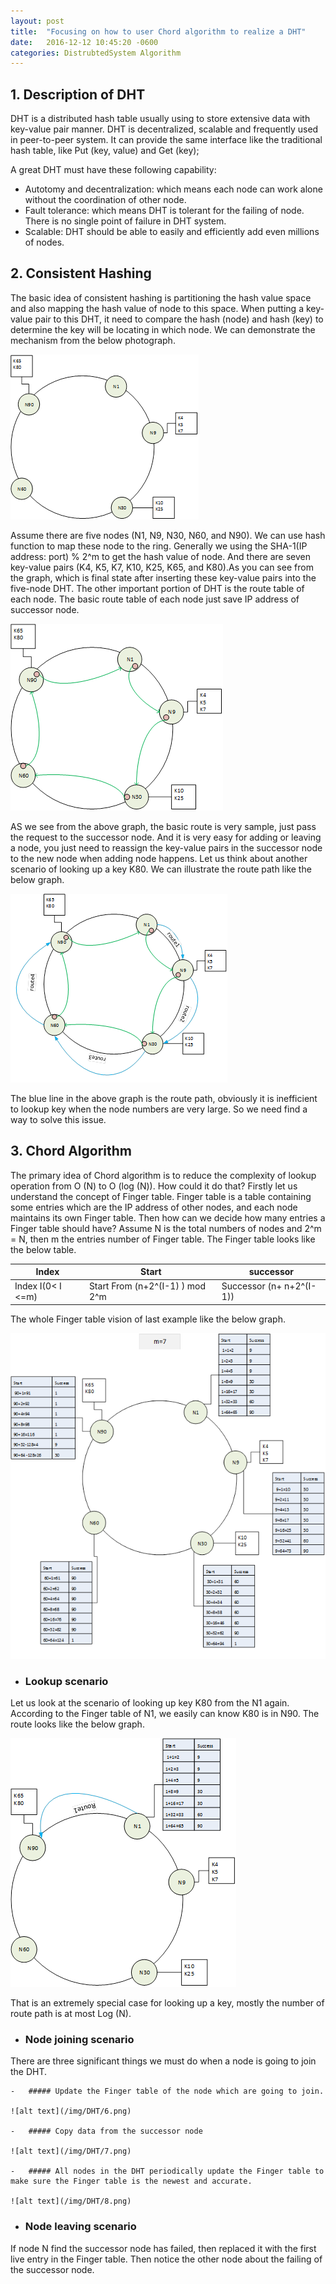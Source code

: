 ```yaml
---
layout: post
title:  "Focusing on how to user Chord algorithm to realize a DHT"
date:   2016-12-12 10:45:20 -0600
categories: DistrubtedSystem Algorithm
---
```

## 1. Description of DHT  
DHT is a distributed hash table usually using to store extensive data with key-value pair manner. DHT is decentralized, scalable and frequently used in peer-to-peer system.
It can provide the same interface like the traditional hash table, like Put (key, value) and Get (key);

A great DHT must have these following capability:
*	Autotomy and decentralization: which means each node can work alone without the coordination of other node.
*	Fault tolerance: which means DHT is tolerant for the failing of node. There is no single point of failure in DHT system.
*	Scalable: DHT should be able to easily and efficiently add even millions of nodes.

## 2. Consistent Hashing  
The basic idea of consistent hashing is partitioning the hash value space and also mapping the hash value of node to this space. When putting a key-value pair to this DHT, it need to compare the hash (node) and hash (key) to determine the key will be locating in which node. We can demonstrate the mechanism from the below photograph.

![alt text](/img/DHT/1.png) 

Assume there are five nodes (N1, N9, N30, N60, and N90). We can use hash function to map these node to the ring. Generally we using the SHA-1(IP address: port) % 2^m to get the hash value of node.
And there are seven key-value pairs (K4, K5, K7, K10, K25, K65, and K80).As you can see from the graph, which is final state after inserting these key-value pairs into the five-node DHT.
The other important portion of DHT is the route table of each node. The basic route table of each node just save IP address of successor node. 

![alt text](/img/DHT/2.png) 

AS we see from the above graph, the basic route is very sample, just pass the request to the successor node. And it is very easy for adding or leaving a node, you just need to reassign the key-value pairs in the successor node to the new node when adding node happens.
Let us think about another scenario of looking up a key K80. We can illustrate the route path like the below graph.

![alt text](/img/DHT/3.png) 

The blue line in the above graph is the route path, obviously it is inefficient to lookup key when the node numbers are very large. So we need find a way to solve this issue.

## 3. Chord Algorithm
The primary idea of Chord algorithm is to reduce the complexity of lookup operation from O (N) to O (log (N)). How could it do that? 
Firstly let us understand the concept of Finger table. Finger table is a table containing some entries which are the IP address of other nodes, and each node maintains its own Finger table. Then how can we decide how many entries a Finger table should have?
Assume N is the total numbers of nodes and 2^m = N, then m the entries number of Finger table. 
The Finger table looks like the below table.
 
Index	          | Start	                 | successor           
---- | ----  | ---- 
Index I(0< I <=m)	| Start From (n+2^(I-1) ) mod 2^m	|  Successor (n+ n+2^(I-1)) 



The whole Finger table vision of last example like the below graph.

![alt text](/img/DHT/4.png) 

  * ###  	Lookup scenario
  Let us look at the scenario of looking up key K80 from the N1 again. According to the Finger table of N1, we easily can know K80 is in N90. The route looks like the below graph.

  ![alt text](/img/DHT/5.png) 

  That is an extremely special case for looking up a key, mostly the number of route path is at most Log (N).

  * ### 	Node joining scenario
  There are three significant things we must do when a node is going to join the DHT.

    -	##### Update the Finger table of the node which are going to join.
  
    ![alt text](/img/DHT/6.png) 

    -	##### Copy data from the successor node 
 
    ![alt text](/img/DHT/7.png) 

    -	##### All nodes in the DHT periodically update the Finger table to make sure the Finger table is the newest and accurate.  

    ![alt text](/img/DHT/8.png)
 
  * ###  	Node leaving scenario  
  If node N find the successor node has failed, then replaced it with the first live entry in the Finger table. Then notice the other node about the failing of the successor node.
